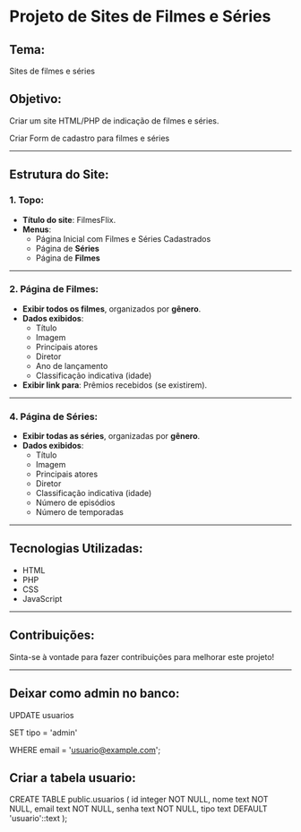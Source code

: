 # Projeto de Sites de Filmes e Séries

## Tema:
Sites de filmes e séries

## Objetivo:
Criar um site HTML/PHP de indicação de filmes e séries.

Criar Form de cadastro para filmes e séries

---

## Estrutura do Site:

### 1. **Topo:**
- **Título do site**: FilmesFlix.
- **Menus**:
    - Página Inicial com Filmes e Séries Cadastrados     
    - Página de **Séries**
    - Página de **Filmes**
---

### 2. **Página de Filmes:**
- **Exibir todos os filmes**, organizados por **gênero**.
- **Dados exibidos**:
    - Título
    - Imagem
    - Principais atores
    - Diretor
    - Ano de lançamento
    - Classificação indicativa (idade)
- **Exibir link para**: Prêmios recebidos (se existirem).

---

### 4. **Página de Séries:**
- **Exibir todas as séries**, organizadas por **gênero**.
- **Dados exibidos**:
    - Título
    - Imagem
    - Principais atores
    - Diretor
    - Classificação indicativa (idade)
    - Número de episódios
    - Número de temporadas

---

## Tecnologias Utilizadas:
- HTML
- PHP
- CSS
- JavaScript 

---

## Contribuições:
Sinta-se à vontade para fazer contribuições para melhorar este projeto!

---
## Deixar como admin no banco:

UPDATE usuarios

SET tipo = 'admin'

WHERE email = 'usuario@example.com';

## Criar a tabela usuario:

CREATE TABLE public.usuarios (
    id integer NOT NULL,
    nome text NOT NULL,
    email text NOT NULL,
    senha text NOT NULL,
    tipo text DEFAULT 'usuario'::text
);



